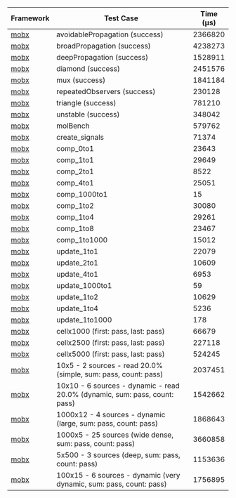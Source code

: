 | Framework | Test Case | Time (μs) |
| --- | --- | --- |
| [mobx](https://github.com/mobxjs/mobx.dart) | avoidablePropagation (success) | 2366820 |
| [mobx](https://github.com/mobxjs/mobx.dart) | broadPropagation (success) | 4238273 |
| [mobx](https://github.com/mobxjs/mobx.dart) | deepPropagation (success) | 1528911 |
| [mobx](https://github.com/mobxjs/mobx.dart) | diamond (success) | 2451576 |
| [mobx](https://github.com/mobxjs/mobx.dart) | mux (success) | 1841184 |
| [mobx](https://github.com/mobxjs/mobx.dart) | repeatedObservers (success) | 230128 |
| [mobx](https://github.com/mobxjs/mobx.dart) | triangle (success) | 781210 |
| [mobx](https://github.com/mobxjs/mobx.dart) | unstable (success) | 348042 |
| [mobx](https://github.com/mobxjs/mobx.dart) | molBench | 579762 |
| [mobx](https://github.com/mobxjs/mobx.dart) | create_signals | 71374 |
| [mobx](https://github.com/mobxjs/mobx.dart) | comp_0to1 | 23643 |
| [mobx](https://github.com/mobxjs/mobx.dart) | comp_1to1 | 29649 |
| [mobx](https://github.com/mobxjs/mobx.dart) | comp_2to1 | 8522 |
| [mobx](https://github.com/mobxjs/mobx.dart) | comp_4to1 | 25051 |
| [mobx](https://github.com/mobxjs/mobx.dart) | comp_1000to1 | 15 |
| [mobx](https://github.com/mobxjs/mobx.dart) | comp_1to2 | 30080 |
| [mobx](https://github.com/mobxjs/mobx.dart) | comp_1to4 | 29261 |
| [mobx](https://github.com/mobxjs/mobx.dart) | comp_1to8 | 23467 |
| [mobx](https://github.com/mobxjs/mobx.dart) | comp_1to1000 | 15012 |
| [mobx](https://github.com/mobxjs/mobx.dart) | update_1to1 | 22079 |
| [mobx](https://github.com/mobxjs/mobx.dart) | update_2to1 | 10609 |
| [mobx](https://github.com/mobxjs/mobx.dart) | update_4to1 | 6953 |
| [mobx](https://github.com/mobxjs/mobx.dart) | update_1000to1 | 59 |
| [mobx](https://github.com/mobxjs/mobx.dart) | update_1to2 | 10629 |
| [mobx](https://github.com/mobxjs/mobx.dart) | update_1to4 | 5236 |
| [mobx](https://github.com/mobxjs/mobx.dart) | update_1to1000 | 178 |
| [mobx](https://github.com/mobxjs/mobx.dart) | cellx1000 (first: pass, last: pass) | 66679 |
| [mobx](https://github.com/mobxjs/mobx.dart) | cellx2500 (first: pass, last: pass) | 227118 |
| [mobx](https://github.com/mobxjs/mobx.dart) | cellx5000 (first: pass, last: pass) | 524245 |
| [mobx](https://github.com/mobxjs/mobx.dart) | 10x5 - 2 sources - read 20.0% (simple, sum: pass, count: pass) | 2037451 |
| [mobx](https://github.com/mobxjs/mobx.dart) | 10x10 - 6 sources - dynamic - read 20.0% (dynamic, sum: pass, count: pass) | 1542662 |
| [mobx](https://github.com/mobxjs/mobx.dart) | 1000x12 - 4 sources - dynamic (large, sum: pass, count: pass) | 1868643 |
| [mobx](https://github.com/mobxjs/mobx.dart) | 1000x5 - 25 sources (wide dense, sum: pass, count: pass) | 3660858 |
| [mobx](https://github.com/mobxjs/mobx.dart) | 5x500 - 3 sources (deep, sum: pass, count: pass) | 1153636 |
| [mobx](https://github.com/mobxjs/mobx.dart) | 100x15 - 6 sources - dynamic (very dynamic, sum: pass, count: pass) | 1756895 |
